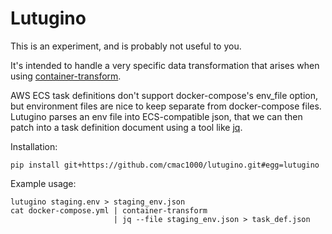 # Lutugino

This is an experiment, and is probably not useful to you.

It's intended to handle a very specific data transformation that arises when using [container-transform][container-transform].

AWS ECS task definitions don't support docker-compose's env_file option, but environment files are nice to keep separate from docker-compose files. Lutugino parses an env file into ECS-compatible json, that we can then patch into a task definition document using a tool like [jq][jq].

Installation:

```
pip install git+https://github.com/cmac1000/lutugino.git#egg=lutugino
```

Example usage:

```
lutugino staging.env > staging_env.json
cat docker-compose.yml | container-transform
                       | jq --file staging_env.json > task_def.json
```

[container-transform]: https://github.com/micahhausler/container-transform  "container-transform"
[jq]: https://stedolan.github.io/jq/                                        "jq"
